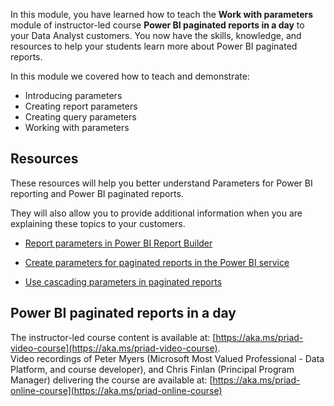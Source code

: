 In this module, you have learned how to teach the **Work with parameters** module of instructor-led course **Power BI paginated reports in a day** to your Data Analyst customers.
You now have the skills, knowledge, and resources to help your students learn more about Power BI paginated reports.

In this module we covered how to teach and demonstrate:

- Introducing parameters
- Creating report parameters
- Creating query parameters
- Working with parameters

## Resources

These resources will help you better understand Parameters for Power BI reporting and Power BI paginated reports.

They will also allow you to provide additional information when you are explaining these topics to your customers. 

- [Report parameters in Power BI Report Builder](https://docs.microsoft.com/power-bi/report-builder-parameters)

- [Create parameters for paginated reports in the Power BI service](https://docs.microsoft.com/power-bi/paginated-reports-parameters)

- [Use cascading parameters in paginated reports](https://docs.microsoft.com/power-bi/guidance/paginated-report-cascading-parameter)

## Power BI paginated reports in a day
The instructor-led course content is available at: [https://aka.ms/priad-video-course](https://aka.ms/priad-video-course).  
Video recordings of Peter Myers (Microsoft Most Valued Professional - Data Platform, and course developer), and Chris Finlan (Principal Program Manager) delivering the course are available at: [https://aka.ms/priad-online-course](https://aka.ms/priad-online-course)
